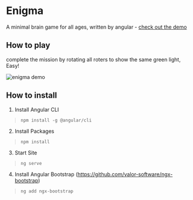# Enigma
A minimal brain game for all ages, written by angular - [check out the demo](http://enigma.apphb.com/)

## How to play
complete the mission by rotating all roters to show the same green light, Easy!


![enigma demo](https://lh5.googleusercontent.com/bZ7Alyx2QVNvPFUZrNReB4HCy4Gqw8Oqbvs1QMgaX-c5SWb5Cjv4xbLsxYXIsrXE9olwTV_bMCM7btVHnKZ9=w1920-h937)

## How to install

1) Install Angular CLI  
> `npm install -g @angular/cli`

2) Install Packages
> `npm install`

3) Start Site
> `ng serve`

4) Install Angular Bootstrap (https://github.com/valor-software/ngx-bootstrap)
> `ng add ngx-bootstrap`
